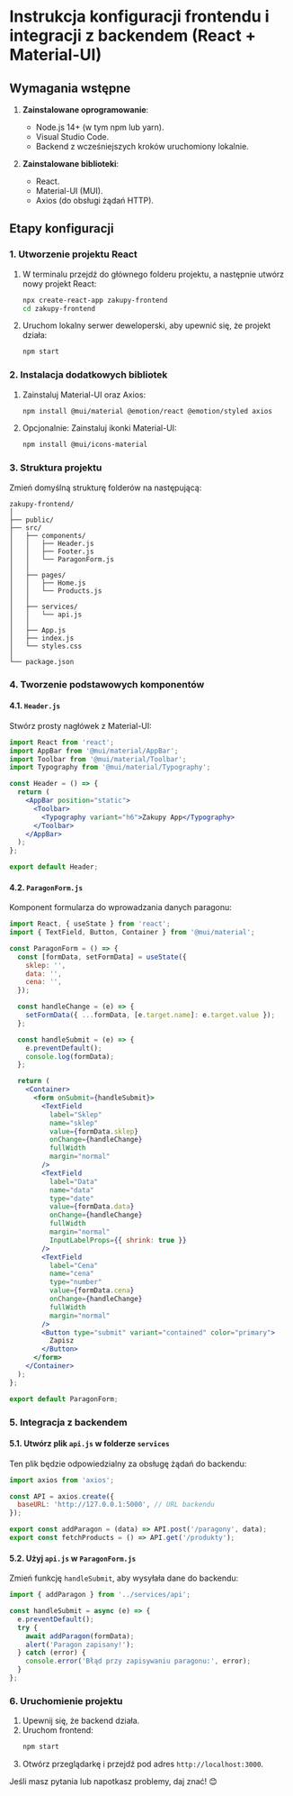 # Instrukcja konfiguracji frontendu i integracji z backendem (React + Material-UI)

## Wymagania wstępne

1. **Zainstalowane oprogramowanie**:
   - Node.js 14+ (w tym npm lub yarn).
   - Visual Studio Code.
   - Backend z wcześniejszych kroków uruchomiony lokalnie.

2. **Zainstalowane biblioteki**:
   - React.
   - Material-UI (MUI).
   - Axios (do obsługi żądań HTTP).

## Etapy konfiguracji

### 1. Utworzenie projektu React

1. W terminalu przejdź do głównego folderu projektu, a następnie utwórz nowy projekt React:
   ```bash
   npx create-react-app zakupy-frontend
   cd zakupy-frontend
   ```

2. Uruchom lokalny serwer deweloperski, aby upewnić się, że projekt działa:
   ```bash
   npm start
   ```

### 2. Instalacja dodatkowych bibliotek

1. Zainstaluj Material-UI oraz Axios:
   ```bash
   npm install @mui/material @emotion/react @emotion/styled axios
   ```

2. Opcjonalnie: Zainstaluj ikonki Material-UI:
   ```bash
   npm install @mui/icons-material
   ```

### 3. Struktura projektu

Zmień domyślną strukturę folderów na następującą:

```plaintext
zakupy-frontend/
│
├── public/
├── src/
│   ├── components/
│   │   ├── Header.js
│   │   ├── Footer.js
│   │   └── ParagonForm.js
│   │
│   ├── pages/
│   │   ├── Home.js
│   │   └── Products.js
│   │
│   ├── services/
│   │   └── api.js
│   │
│   ├── App.js
│   ├── index.js
│   └── styles.css
│
└── package.json
```

### 4. Tworzenie podstawowych komponentów

#### 4.1. `Header.js`

Stwórz prosty nagłówek z Material-UI:

```jsx
import React from 'react';
import AppBar from '@mui/material/AppBar';
import Toolbar from '@mui/material/Toolbar';
import Typography from '@mui/material/Typography';

const Header = () => {
  return (
    <AppBar position="static">
      <Toolbar>
        <Typography variant="h6">Zakupy App</Typography>
      </Toolbar>
    </AppBar>
  );
};

export default Header;
```

#### 4.2. `ParagonForm.js`

Komponent formularza do wprowadzania danych paragonu:

```jsx
import React, { useState } from 'react';
import { TextField, Button, Container } from '@mui/material';

const ParagonForm = () => {
  const [formData, setFormData] = useState({
    sklep: '',
    data: '',
    cena: '',
  });

  const handleChange = (e) => {
    setFormData({ ...formData, [e.target.name]: e.target.value });
  };

  const handleSubmit = (e) => {
    e.preventDefault();
    console.log(formData);
  };

  return (
    <Container>
      <form onSubmit={handleSubmit}>
        <TextField
          label="Sklep"
          name="sklep"
          value={formData.sklep}
          onChange={handleChange}
          fullWidth
          margin="normal"
        />
        <TextField
          label="Data"
          name="data"
          type="date"
          value={formData.data}
          onChange={handleChange}
          fullWidth
          margin="normal"
          InputLabelProps={{ shrink: true }}
        />
        <TextField
          label="Cena"
          name="cena"
          type="number"
          value={formData.cena}
          onChange={handleChange}
          fullWidth
          margin="normal"
        />
        <Button type="submit" variant="contained" color="primary">
          Zapisz
        </Button>
      </form>
    </Container>
  );
};

export default ParagonForm;
```

### 5. Integracja z backendem

#### 5.1. Utwórz plik `api.js` w folderze `services`

Ten plik będzie odpowiedzialny za obsługę żądań do backendu:

```javascript
import axios from 'axios';

const API = axios.create({
  baseURL: 'http://127.0.0.1:5000', // URL backendu
});

export const addParagon = (data) => API.post('/paragony', data);
export const fetchProducts = () => API.get('/produkty');
```

#### 5.2. Użyj `api.js` w `ParagonForm.js`

Zmień funkcję `handleSubmit`, aby wysyłała dane do backendu:

```jsx
import { addParagon } from '../services/api';

const handleSubmit = async (e) => {
  e.preventDefault();
  try {
    await addParagon(formData);
    alert('Paragon zapisany!');
  } catch (error) {
    console.error('Błąd przy zapisywaniu paragonu:', error);
  }
};
```

### 6. Uruchomienie projektu

1. Upewnij się, że backend działa.
2. Uruchom frontend:
   ```bash
   npm start
   ```
3. Otwórz przeglądarkę i przejdź pod adres `http://localhost:3000`.

Jeśli masz pytania lub napotkasz problemy, daj znać! 😊
